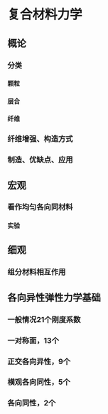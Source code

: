 #  复合材料力学
##  概论
###  分类
####  颗粒
####  层合
####  纤维
###  纤维增强、构造方式
###  制造、优缺点、应用
##  宏观
###  看作均匀各向同材料
####  实验
##  细观
###  组分材料相互作用
##  各向异性弹性力学基础
###  一般情况21个刚度系数
###  一对称面，13个
###  正交各向异性，9个
###  横观各向同性，5个
###  各向同性，2个
